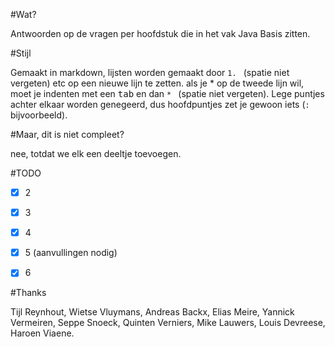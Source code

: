 #Wat?

Antwoorden op de vragen per hoofdstuk die in het vak Java Basis zitten.

#Stijl

Gemaakt in markdown, lijsten worden gemaakt door `1. ` (spatie niet vergeten) etc op een nieuwe lijn te zetten. als je \* op de tweede lijn wil, moet je indenten met een <kbd>tab</kbd> en dan `* ` (spatie niet vergeten). Lege puntjes achter elkaar worden genegeerd, dus hoofdpuntjes zet je gewoon iets (`:` bijvoorbeeld).

#Maar, dit is niet compleet?

nee, totdat we elk een deeltje toevoegen.

#TODO

- [x] 2

- [x] 3

- [x] 4

- [x] 5 (aanvullingen nodig)

- [x] 6

#Thanks

Tijl Reynhout, Wietse Vluymans, Andreas Backx, Elias Meire, Yannick Vermeiren, Seppe Snoeck, Quinten Verniers, Mike Lauwers, Louis Devreese, Haroen Viaene.
